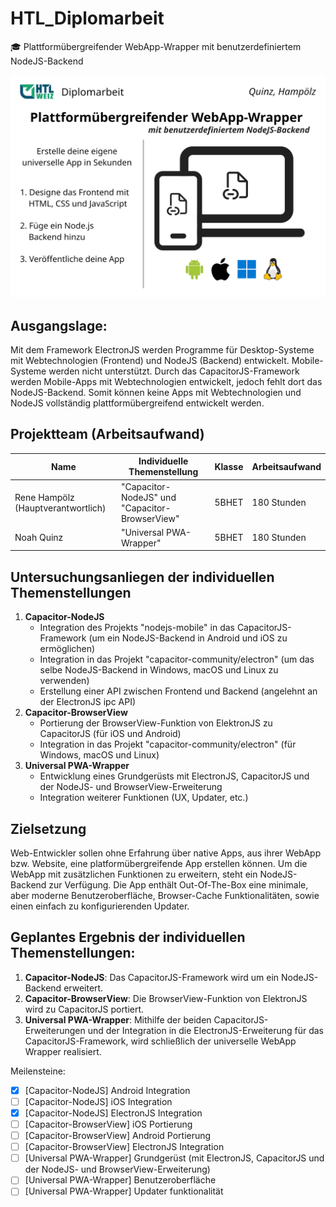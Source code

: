 # HTL_Diplomarbeit
🎓 Plattformübergreifender WebApp-Wrapper mit benutzerdefiniertem NodeJS-Backend

![Banner](./Branding/rendered/Banner.png)

## Ausgangslage:

Mit dem Framework ElectronJS werden Programme für Desktop-Systeme mit Webtechnologien (Frontend) und NodeJS (Backend) entwickelt. Mobile-Systeme werden nicht unterstützt. Durch das CapacitorJS-Framework werden Mobile-Apps mit Webtechnologien entwickelt, jedoch fehlt dort das NodeJS-Backend. Somit können keine Apps mit Webtechnologien und NodeJS vollständig plattformübergreifend entwickelt werden.

## Projektteam (Arbeitsaufwand)

| **Name** | **Individuelle Themenstellung** | **Klasse** | **Arbeitsaufwand** |
|------|-----------------------------|--------|----------------|
| Rene Hampölz (Hauptverantwortlich) | "Capacitor-NodeJS" und "Capacitor-BrowserView" | 5BHET | 180 Stunden |
| Noah Quinz | "Universal PWA-Wrapper" | 5BHET | 180 Stunden |

## Untersuchungsanliegen der individuellen Themenstellungen

1. **Capacitor-NodeJS**
   * Integration des Projekts "nodejs-mobile" in das CapacitorJS-Framework (um ein NodeJS-Backend in Android und iOS zu ermöglichen)
   * Integration in das Projekt "capacitor-community/electron" (um das selbe NodeJS-Backend in Windows, macOS und Linux zu verwenden)
   * Erstellung einer API zwischen Frontend und Backend (angelehnt an der ElectronJS ipc API)
2. **Capacitor-BrowserView**
   * ​​Portierung der BrowserView-Funktion von ElektronJS zu CapacitorJS (für iOS und Android)
   * Integration in das Projekt "capacitor-community/electron" (für Windows, macOS und Linux)
3. **Universal PWA-Wrapper**
   * ​​Entwicklung eines Grundgerüsts mit ElectronJS, CapacitorJS und der NodeJS- und BrowserView-Erweiterung
   * Integration weiterer Funktionen (UX, Updater, etc.)

## Zielsetzung

Web-Entwickler sollen ohne Erfahrung über native Apps, aus ihrer WebApp bzw. Website, eine platformübergreifende App erstellen können. Um die WebApp mit zusätzlichen Funktionen zu erweitern, steht ein NodeJS-Backend zur Verfügung. Die App enthält Out-Of-The-Box eine minimale, aber moderne Benutzeroberfläche, Browser-Cache Funktionalitäten, sowie einen einfach zu konfigurierenden Updater.

## Geplantes Ergebnis der individuellen Themenstellungen:

1. **Capacitor-NodeJS**: Das CapacitorJS-Framework wird um ein NodeJS-Backend erweitert.
2. **Capacitor-BrowserView**: Die BrowserView-Funktion von ElektronJS wird zu CapacitorJS portiert.
3. **Universal PWA-Wrapper**: Mithilfe der beiden CapacitorJS-Erweiterungen und der Integration in die ElectronJS-Erweiterung für das CapacitorJS-Framework, wird schließlich der universelle WebApp Wrapper realisiert.

Meilensteine:

* [x] [Capacitor-NodeJS] Android Integration
* [ ] [Capacitor-NodeJS] iOS Integration
* [x] [Capacitor-NodeJS] ElectronJS Integration
* [ ] [Capacitor-BrowserView] iOS Portierung
* [ ] [Capacitor-BrowserView] Android Portierung
* [ ] [Capacitor-BrowserView] ElectronJS Integration
* [ ] [Universal PWA-Wrapper] Grundgerüst (mit ElectronJS, CapacitorJS und der NodeJS- und BrowserView-Erweiterung)
* [ ] [Universal PWA-Wrapper] Benutzeroberfläche
* [ ] [Universal PWA-Wrapper] Updater funktionalität
